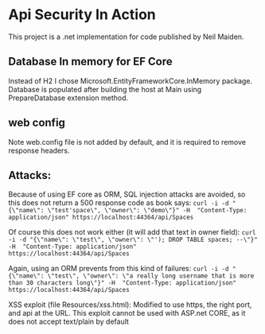 ﻿# Api Security In Action

This project is a .net implementation for code published by Neil Maiden.

## Database In memory for EF Core

Instead of H2 I chose Microsoft.EntityFrameworkCore.InMemory package.
Database is populated after building the host at Main using PrepareDatabase extension method.

## web config

Note web.config file is not added by default, and it is required to remove response headers.

## Attacks:

Because of using EF core as ORM, SQL injection attacks are avoided, so this does not return a 500 response code as book says:
`curl -i -d "{\"name\": \"test'space\", \"owner\": \"demo\"}" -H  "Content-Type: application/json" https://localhost:44364/api/Spaces`

Of course this does not work either (it will add that text in owner field):
`curl -i -d "{\"name\": \"test\", \"owner\": \"'); DROP TABLE spaces; --\"}" -H  "Content-Type: application/json" https://localhost:44364/api/Spaces`

Again, using an ORM prevents from this kind of failures:
`curl -i -d "{\"name\": \"test\", \"owner\": \"a really long username that is more than 30 characters long\"}" -H  "Content-Type: application/json" https://localhost:44364/api/Spaces`

XSS exploit (file Resources/xss.html): Modified to use https, the right port, and api at the URL.
This exploit cannot be used with ASP.net CORE, as it does not accept text/plain by default
